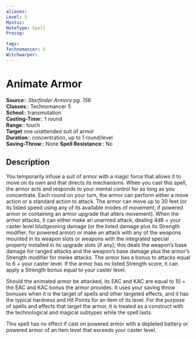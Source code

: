 ```yaml
---
aliases: 
Level: 5
Mystic: 
NoteType: Spell
Precog: 

tags: 
Technomancer: X
Witchwarper: 
---
```


# Animate Armor

**Source**:: _Starfinder Armory pg. 156_  
**Classes**:: Technomancer 5  
**School**:: transmutation  
**Casting-Time**:: 1 round  
**Range**:: touch  
**Target** one unattended suit of armor  
**Duration**:: concentration, up to 1 round/level  
**Saving-Throw**:: None
**Spell Resistance**:: No

## Description

You temporarily infuse a suit of armor with a magic force that allows it to move on its own and that directs its mechanisms. When you cast this spell, the armor acts and responds to your mental control for as long as you concentrate. Each round on your turn, the armor can perform either a move action or a standard action to attack. The armor can move up to 30 feet (or its listed speed using any of its available modes of movement, if powered armor or containing an armor upgrade that alters movement). When the armor attacks, it can either make an unarmed attack, dealing 4d8 + your caster level bludgeoning damage (or the listed damage plus its Strength modifier, for powered armor) or make an attack with any of the weapons mounted in its weapon slots or weapons with the integrated special property installed in its upgrade slots (if any); this deals the weapon’s base damage for ranged attacks and the weapon’s base damage plus the armor’s Strength modifier for melee attacks. The armor has a bonus to attacks equal to 6 + your caster level. If the armor has no listed Strength score, it can apply a Strength bonus equal to your caster level.

Should the animated armor be attacked, its EAC and KAC are equal to 10 + the EAC and KAC bonus the armor provides. It uses your saving throw bonuses when it is the target of spells and other targeted effects, and it has the typical hardness and Hit Points for an item of its level. For the purpose of spells and effects that target the armor, it is treated as a construct with the technological and magical subtypes while the spell lasts.

This spell has no effect if cast on powered armor with a depleted battery or powered armor of an item level that exceeds your caster level.
